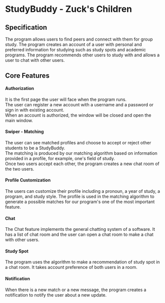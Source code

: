 # StudyBuddy - Zuck's Children

## Specification
The program allows users to find peers and connect with them
for group study. The program creates an account of a user with
personal and preferred information for studying such as study spots
and academic programs. The program recommends other users to study
with and allows a user to chat with other users.

## Core Features

#### Authorization
It is the first page the user will face when the program runs.\
The user can register a new account with a username and a password or sign in with existing account.\
When an account is authorized, the window will be closed and open the main window.

#### Swiper - Matching
The user can see matched profiles and choose to accept or reject other students to be a StudyBuddy.\
The matching is produced by our matching algorithm based on information provided in a profile, for example, one's field of study.\
Once two users accept each other, the program creates a new chat room of the two users.

#### Profile Customization
The users can customize their profile including a pronoun, a year of study, a program, and study style.
The profile is used in the matching algorithm to generate a possible matches for our program's one of the most important feature.

#### Chat
The Chat feature implements the general chatting system of a software. It has a list of chat room and the user can open a chat room
to make a chat with other users.

#### Study Spot
The program uses the algorithm to make a recommendation of study spot in a chat room. It takes account preference of both users in a room.

#### Notification
When there is a new match or a new message, the program creates a notification to notify the user about a new update.
